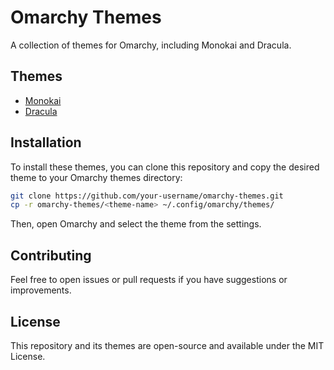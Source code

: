 # Omarchy Themes

A collection of themes for Omarchy, including Monokai and Dracula.

## Themes

- [Monokai](#omarchy-monokai-theme)
- [Dracula](#omarchy-dracula-theme)

## Installation

To install these themes, you can clone this repository and copy the desired theme to your Omarchy themes directory:

```bash
git clone https://github.com/your-username/omarchy-themes.git
cp -r omarchy-themes/<theme-name> ~/.config/omarchy/themes/
```

Then, open Omarchy and select the theme from the settings.

## Contributing

Feel free to open issues or pull requests if you have suggestions or improvements.

## License

This repository and its themes are open-source and available under the MIT License.
